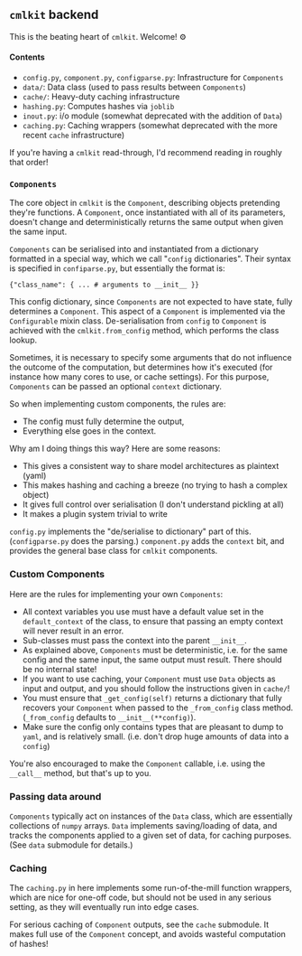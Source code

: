 ## `cmlkit` backend

This is the beating heart of `cmlkit`. Welcome! ⚙️

#### Contents

- `config.py`, `component.py`, `configparse.py`: Infrastructure for `Components`
- `data/`: Data class (used to pass results between `Components`)
- `cache/`: Heavy-duty caching infrastructure
- `hashing.py`: Computes hashes via `joblib`
- `inout.py`: i/o module (somewhat deprecated with the addition of `Data`)
- `caching.py`: Caching wrappers (somewhat deprecated with the more recent `cache` infrastructure)

If you're having a `cmlkit` read-through, I'd recommend reading in roughly that order!

### `Components`

The core object in `cmlkit` is the `Component`, describing objects pretending they're functions. A `Component`, once instantiated with all of its parameters, doesn't change and deterministically returns the same output when given the same input.

`Components` can be serialised into and instantiated from a dictionary formatted in a special way, which we call "`config` dictionaries". Their syntax is specified in `confiparse.py`, but essentially the format is:

``` 
{"class_name": { ... # arguments to __init__ }}
```

This config dictionary, since `Components` are not expected to have state, fully determines a `Component`. This aspect of a `Component` is implemented via the `Configurable` mixin class. De-serialisation from `config` to `Component` is achieved with the `cmlkit.from_config` method, which performs the class lookup.

Sometimes, it is necessary to specify some arguments that do not influence the outcome of the computation, but determines how it's executed (for instance how many cores to use, or cache settings). For this purpose, `Components` can be passed an optional `context` dictionary.

So when implementing custom components, the rules are:

- The config must fully determine the output,
- Everything else goes in the context.

Why am I doing things this way? Here are some reasons:

- This gives a consistent way to share model architectures as plaintext (yaml)
- This makes hashing and caching a breeze (no trying to hash a complex object)
- It gives full control over serialisation (I don't understand pickling at all)
- It makes a plugin system trivial to write

`config.py` implements the "de/serialise to dictionary" part of this. (`configparse.py` does the parsing.)
`component.py` adds the `context` bit, and provides the general base class for `cmlkit` components.

### Custom Components

Here are the rules for implementing your own `Components`:

- All context variables you use must have a default value set in the `default_context` of the class, to ensure that passing an empty context will never result in an error.
- Sub-classes must pass the context into the parent `__init__`.
- As explained above, `Components` must be deterministic, i.e. for the same config and the same input, the same output must result. There should be no internal state!
- If you want to use caching, your `Component` must use `Data` objects as input and output, and you should follow the instructions given in `cache/`!
- You must ensure that `_get_config(self)` returns a dictionary that fully recovers your `Component` when passed to the `_from_config` class method. (`_from_config` defaults to `__init__(**config)`).
- Make sure the config only contains types that are pleasant to dump to `yaml`, and is relatively small. (i.e. don't drop huge amounts of data into a `config`)

You're also encouraged to make the `Component` callable, i.e. using the `__call__` method, but that's up to you.

### Passing data around

`Components` typically act on instances of the `Data` class, which are essentially collections of `numpy` arrays. `Data` implements saving/loading of data, and tracks the components applied to a given set of data, for caching purposes. (See `data` submodule for details.)

### Caching

The `caching.py` in here implements some run-of-the-mill function wrappers, which are nice for one-off code, but should not be used in any serious setting, as they will eventually run into edge cases.

For serious caching of `Component` outputs, see the `cache` submodule. It makes full use of the `Component` concept, and avoids wasteful computation of hashes!
